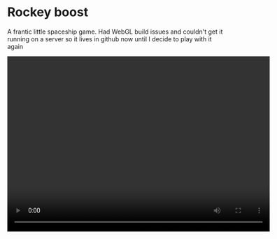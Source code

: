 # Rockey boost

A frantic little spaceship game. Had WebGL build issues and couldn't get it running on a server so it lives in github now until I decide to play with it again

<video width='600' height='400'>
<source src='https://youtu.be/UEk1Mzmd-dA' type='video/mp4'>
</video>
